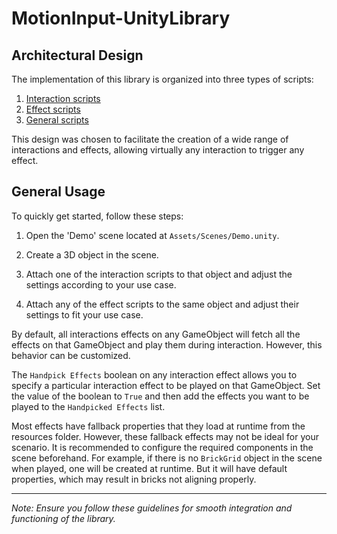 # MotionInput-UnityLibrary

## Architectural Design

The implementation of this library is organized into three types of scripts:

1. [Interaction scripts](./Documentation/InteractionScriptsReadme.md)
2. [Effect scripts](./Documentation/EffectScriptsReadme.md)
3. [General scripts](./Documentation/GeneralScriptsReadme.md)

This design was chosen to facilitate the creation of a wide range of interactions and effects, allowing virtually any interaction to trigger any effect.

## General Usage

To quickly get started, follow these steps:

1. Open the 'Demo' scene located at `Assets/Scenes/Demo.unity`.

2. Create a 3D object in the scene.

3. Attach one of the interaction scripts to that object and adjust the settings according to your use case.

4. Attach any of the effect scripts to the same object and adjust their settings to fit your use case.

By default, all interactions effects on any GameObject will fetch all the effects on that GameObject and play them during interaction. However, this behavior can be customized.

The `Handpick Effects` boolean on any interaction effect allows you to specify a particular interaction effect to be played on that GameObject. Set the value of the boolean to `True` and then add the effects you want to be played to the `Handpicked Effects` list.

Most effects have fallback properties that they load at runtime from the resources folder. However, these fallback effects may not be ideal for your scenario. It is recommended to configure the required components in the scene beforehand. For example, if there is no `BrickGrid` object in the scene when played, one will be created at runtime. But it will have default properties, which may result in bricks not aligning properly.

---

_Note: Ensure you follow these guidelines for smooth integration and functioning of the library._
